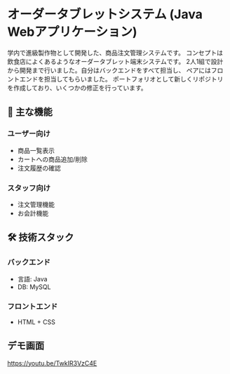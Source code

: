 # オーダータブレットシステム (Java Webアプリケーション)
学内で進級製作物として開発した、商品注文管理システムです。
コンセプトは飲食店によくあるようなオーダータブレット端末システムです。
2人1組で設計から開発まで行いました。自分はバックエンドをすべて担当し、
ペアにはフロントエンドを担当してもらいました。
ポートフォリオとして新しくリポジトリを作成しており、いくつかの修正を行っています。

## 🌟 主な機能
### ユーザー向け
- 商品一覧表示
- カートへの商品追加/削除
- 注文履歴の確認
### スタッフ向け
- 注文管理機能
- お会計機能

## 🛠 技術スタック
### バックエンド
- 言語: Java
- DB:   MySQL
### フロントエンド
- HTML + CSS

## デモ画面
https://youtu.be/TwkIR3VzC4E
